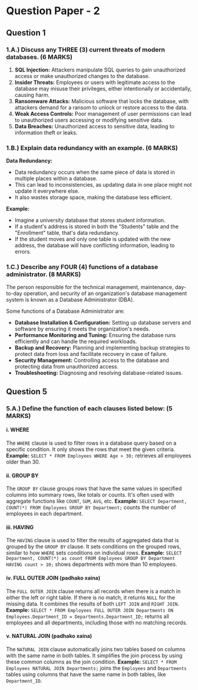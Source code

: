 # Question Paper - 2

## Question 1

### 1.A.) Discuss any THREE (3) current threats of modern databases. (6 MARKS)

1. **SQL Injection:** Attackers manipulate SQL queries to gain unauthorized access or make unauthorized changes to the database.
2. **Insider Threats:** Employees or users with legitimate access to the database may misuse their privileges, either intentionally or accidentally, causing harm.
3. **Ransomware Attacks:** Malicious software that locks the database, with attackers demand for a ransom to unlock or restore access to the data.
4. **Weak Access Controls:** Poor management of user permissions can lead to unauthorized users accessing or modifying sensitive data.
5. **Data Breaches:** Unauthorized access to sensitive data, leading to information theft or leaks.

### 1.B.) Explain data redundancy with an example. (6 MARKS)

**Data Redundancy:**

* Data redundancy occurs when the same piece of data is stored in multiple places within a database.
* This can lead to inconsistencies, as updating data in one place might not update it everywhere else.
* It also wastes storage space, making the database less efficient.

**Example:**

* Imagine a university database that stores student information.
* If a student's address is stored in both the "Students" table and the "Enrollment" table, that's data redundancy.
* If the student moves and only one table is updated with the new address, the database will have conflicting information, leading to errors.

### 1.C.) Describe any FOUR (4) functions of a database administrator. (8 MARKS)

The person responsible for the technical management, maintenance, day-to-day operation, and security of an organization's database management system is known as a Database Administrator (DBA).

Some functions of a Database Administrator are:

* **Database Installation & Configuration:** Setting up database servers and software by ensuring it meets the organization's needs.
* **Performance Monitoring and Tuning:** Ensuring the database runs efficiently and can handle the required workloads.
* **Backup and Recovery:** Planning and implementing backup strategies to protect data from loss and facilitate recovery in case of failure.
* **Security Management:** Controlling access to the database and protecting data from unauthorized access.
* **Troubleshooting:** Diagnosing and resolving database-related issues.

## Question 5

### 5.A.) Define the function of each clauses listed below: (5 MARKS)

#### **i. WHERE**

The `WHERE` clause is used to filter rows in a database query based on a specific condition. It only shows the rows that meet the given criteria. **Example:** `SELECT * FROM Employees WHERE Age > 30;` retrieves all employees older than 30.

#### **ii. GROUP BY**

The `GROUP BY` clause groups rows that have the same values in specified columns into summary rows, like totals or counts. It's often used with aggregate functions like `COUNT`, `SUM`, `AVG`, etc. **Example:** `SELECT Department, COUNT(*) FROM Employees GROUP BY Department;` counts the number of employees in each department.

#### **iii. HAVING**

The `HAVING` clause is used to filter the results of aggregated data that is grouped by the `GROUP BY` clause. It sets conditions on the grouped rows, similar to how `WHERE` sets conditions on individual rows. **Example:** `SELECT Department, COUNT(*) as count FROM Employees GROUP BY Department HAVING count > 10;` shows departments with more than 10 employees.

#### **iv. FULL OUTER JOIN** (padhako xaina)&#x20;

The `FULL OUTER JOIN` clause returns all records when there is a match in either the left or right table. If there is no match, it returns `NULL` for the missing data. It combines the results of both `LEFT JOIN` and `RIGHT JOIN`. **Example:** `SELECT * FROM Employees FULL OUTER JOIN Departments ON Employees.Department_ID = Departments.Department_ID;` returns all employees and all departments, including those with no matching records.

#### **v. NATURAL JOIN** (padhako xaina)&#x20;

The `NATURAL JOIN` clause automatically joins two tables based on columns with the same name in both tables. It simplifies the join process by using these common columns as the join condition. **Example:** `SELECT * FROM Employees NATURAL JOIN Departments;` joins the `Employees` and `Departments` tables using columns that have the same name in both tables, like `Department_ID`.

